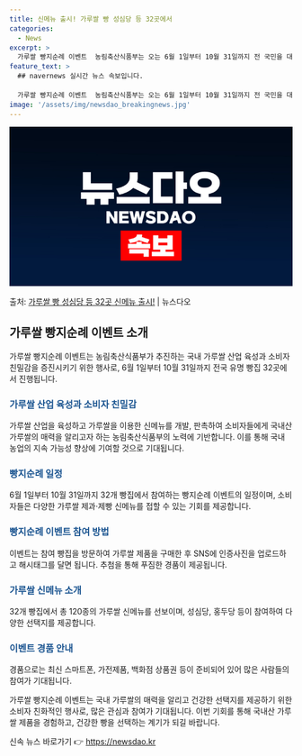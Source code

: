 ```yaml
---
title: 신메뉴 출시! 가루쌀 빵 성심당 등 32곳에서
categories:
  - News
excerpt: >
  가루쌀 빵지순례 이벤트  농림축산식품부는 오는 6월 1일부터 10월 31일까지 전 국민을 대상으로 하는 가루…
feature_text: >
  ## navernews 실시간 뉴스 속보입니다.

  가루쌀 빵지순례 이벤트  농림축산식품부는 오는 6월 1일부터 10월 31일까지 전 국민을 대상으로 하는 가루…
image: '/assets/img/newsdao_breakingnews.jpg'
---
```


![뉴스다오 속보](/assets/img/newsdao_breakingnews.jpg)

<p>출처: <a href="https://newsdao.kr/3990" rel="dofollow">가루쌀 빵 성심당 등 32곳 신메뉴 출시!</a> | 뉴스다오</p>

<h2 data-ke-size="size26">가루쌀 빵지순례 이벤트 소개</h2>
가루쌀 빵지순례 이벤트는 농림축산식품부가 추진하는 국내 가루쌀 산업 육성과 소비자 친밀감을 증진시키기 위한 행사로, 6월 1일부터 10월 31일까지 전국 유명 빵집 32곳에서 진행됩니다.

<h3 data-ke-size="size23"><span style="color: #1a5490;">가루쌀 산업 육성과 소비자 친밀감</span></h3>
가루쌀 산업을 육성하고 가루쌀을 이용한 신메뉴를 개발, 판촉하여 소비자들에게 국내산 가루쌀의 매력을 알리고자 하는 농림축산식품부의 노력에 기반합니다. 이를 통해 국내 농업의 지속 가능성 향상에 기여할 것으로 기대됩니다.

<h3 data-ke-size="size23"><span style="color: #1a5490;">빵지순례 일정</span></h3>
6월 1일부터 10월 31일까지 32개 빵집에서 참여하는 빵지순례 이벤트의 일정이며, 소비자들은 다양한 가루쌀 제과·제빵 신메뉴를 접할 수 있는 기회를 제공합니다.

<h3 data-ke-size="size23"><span style="color: #1a5490;">빵지순례 이벤트 참여 방법</span></h3>
이벤트는 참여 빵집을 방문하여 가루쌀 제품을 구매한 후 SNS에 인증사진을 업로드하고 해시태그를 달면 됩니다. 추첨을 통해 푸짐한 경품이 제공됩니다.

<h3 data-ke-size="size23"><span style="color: #1a5490;">가루쌀 신메뉴 소개</span></h3>
32개 빵집에서 총 120종의 가루쌀 신메뉴를 선보이며, 성심당, 홍두당 등이 참여하여 다양한 선택지를 제공합니다.

<h3 data-ke-size="size23"><span style="color: #1a5490;">이벤트 경품 안내</span></h3>
경품으로는 최신 스마트폰, 가전제품, 백화점 상품권 등이 준비되어 있어 많은 사람들의 참여가 기대됩니다.

가루쌀 빵지순례 이벤트는 국내 가루쌀의 매력을 알리고 건강한 선택지를 제공하기 위한 소비자 친화적인 행사로, 많은 관심과 참여가 기대됩니다. 이번 기회를 통해 국내산 가루쌀 제품을 경험하고, 건강한 빵을 선택하는 계기가 되길 바랍니다. 

신속 뉴스 바로가기 👉 <a href="https://newsdao.kr" rel="dofollow">https://newsdao.kr</a>


